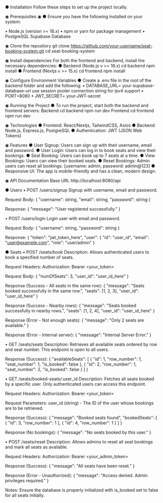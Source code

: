 ● Installation
  Follow these steps to set up the project locally.

◉ Prerequisites ◉
● Ensure you have the following installed on your system:

• Node.js (version >= 18.x)
• npm or yarn for package management
• PostgreSQL Supabase Database

◉ Clone the repository
    git clone https://github.com/your-username/seat-booking-system.git
    cd seat-booking-system

◉ Install dependencies
For both the frontend and backend, install the necessary dependencies:
● Backend (Node.js v >= 18.x)
    cd backend
    npm install
● Frontend (Nextjs v >= 15.x)
    cd frontend
    npm install


◉ Configure Environment Variables
● Create a .env file in the root of the backend folder and add the following:
    • DATABASE_URL= your-supabase-database-url use session pooler connection string for ipv4 support
    • PORT=8080
    • JWT_SECRET= your-JWT-secret


◉ Running the Project
● To run the project, start both the backend and frontend servers:
    Backend
        cd backend
        npm run dev
    Frontend
        cd frontend
        npm run dev

◉ Technologies
    ● Frontend: React/Nextjs, TailwindCSS, Axios
    ● Backend: Node.js, Express.js, PostgreSQL
    ● Authentication: JWT (JSON Web Tokens)


◉ Features
● User Signup: Users can sign up with their username, email and password.
● User Login: Users can log in to book seats and view their bookings.
● Seat Booking: Users can book up to 7 seats at a time.
● View Bookings: Users can view their booked seats.
● Reset Bookings: Admin users can reset all bookings. [username: admin, password: admin@123]
● Responsive UI: The app is mobile-friendly and has a clean, modern design.

◉ API Documentation
Base URL
http://localhost:8080/api

● Users
 • POST /users/signup
Signup with username, email and password.

Request Body:
    {
        "username": string,
        "email": string,
        "password": string
    }

Response:
    {
        "message": "User registered successfully."
    }

• POST /users/login
Login user with email and password.

Request Body:
    {
        "username": string,
        "password": string
    }

Response:
    {
        "token": "jwt_token_here",
        "user": {
        "id": "user_id",
        "email": "user@example.com",
        "role": "user/admin"
    }
    

● Seats
• POST /seats/book
Description:
Allows authenticated users to book a specified number of seats.

Request Headers:
Authorization: Bearer <your_token>

Request Body:
    {
        "numOfSeats": 3,
        "user_id": "user_id_here"
    }

Response (Success - All seats in the same row):
    {
        "message": "Seats booked successfully in the same row.",
        "seats": [1, 2, 3],
        "user_id": "user_id_here"
    }

Response (Success - Nearby rows):
    {
        "message": "Seats booked successfully in nearby rows.",
        "seats": [1, 2, 4],
        "user_id": "user_id_here"
    }

Response (Error - Not enough seats):
    {
        "message": "Only 2 seats are available."
    }

Response (Error - Internal server):
    {
         "message": "Internal Server Error."
    }

• GET /seats/seats
Description:
Retrieves all available seats ordered by row and seat number. This endpoint is open to all users.

Response (Success):
    {
        "availableSeats": [
    {
        "id": 1,
        "row_number": 1,
        "seat_number": 1,
        "is_booked": false
    },
    {
        "id": 2,
        "row_number": 1,
        "seat_number": 2,
        "is_booked": false
    }
    ]
    }


• GET /seats/booked-seats/:user_id
Description:
Fetches all seats booked by a specific user. Only authenticated users can access this endpoint.

Request Headers:
Authorization: Bearer <your_token>

Request Parameters:
user_id (string) - The ID of the user whose bookings are to be retrieved.

Response (Success):
    {
         "message": "Booked seats found",
  "bookedSeats": [
    {
      "id": 3,
      "row_number": 1
    },
    {
      "id": 4,
      "row_number": 1
    }
  ]
}

Response (No bookings):
    {
         "message": "No seats booked by this user."
    }

• POST /seats/reset
Description:
Allows admins to reset all seat bookings and mark all seats as available.

Request Headers:
Authorization: Bearer <your_admin_token>

Response (Success):
    {
        "message": "All seats have been reset."
    }

Response (Error - Unauthorized):
    {
        "message": "Access denied. Admin privileges required."
    }

Notes:
Ensure the database is properly initialized with is_booked set to false for all seats initially.


